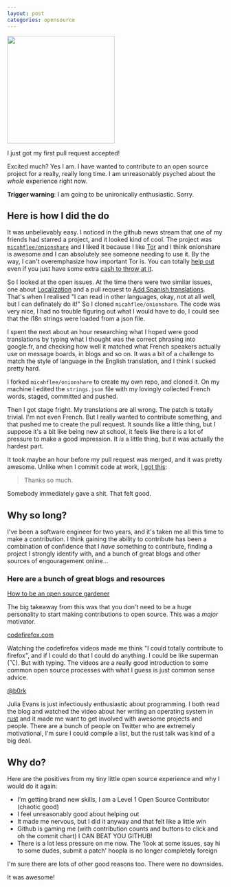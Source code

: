 ```yaml
---
layout: post
categories: opensource
---
```


<img src="https://octodex.github.com/images/nyantocat.gif" style="width: 250px"/>

I just got my first pull request accepted!

Excited much? Yes I am. I have wanted to contribute to an open source project
for a really, really long time. I am unreasonably psyched about the *whole*
experience right now.

**Trigger warning**: I am going to be unironically enthusiastic. Sorry.

## Here is how I did the do ##

It was unbelievably easy. I noticed in the github news stream that one of
my friends had starred a project, and it looked kind of cool. The project
was [`micahflee/onionshare`](https://github.com/micahflee/onionshare) and I
liked it because I like [Tor](https://www.torproject.org/) and I think
onionshare is awesome and I can absolutely see someone needing to use it.
By the way, I can't overemphasize how important Tor is. You can totally
[help out](https://cloud.torproject.org/) even if you just have some extra
[cash to throw at it](https://www.torproject.org/donate/donate.html.en).

So I looked at the open issues. At the time there were two similar issues, one
about [Localization](https://github.com/micahflee/onionshare/issues/8) and
a pull request to [Add Spanish translations](https://github.com/micahflee/onionshare/pull/13).
That's when I realised "I can read in other languages, okay, not at all well,
but I can definately do it!" So I cloned `micahflee/onionshare`. The code
was very nice, I had no trouble figuring out what I would have to do, I could
see that the i18n strings were loaded from a json file.

I spent the next about an hour researching what I hoped were good translations
by typing what I thought was the correct phrasing into google.fr, and checking
how well it matched what French speakers actually use on message boards, in
blogs and so on. It was a bit of a challenge to match the style of language in
the English translation, and I think I sucked pretty hard.

I forked `micahflee/onionshare` to create my own repo, and cloned it. On my
machine I edited the `strings.json` file with my lovingly collected French
words, staged, committed and pushed.

Then I got stage fright. My translations are all wrong. The patch is totally
trivial. I'm not even French. But I really wanted to contribute something,
and that pushed me to create the pull request. It sounds like a little thing,
but I suppose it's a bit like being new at school, it feels like there is a
lot of pressure to make a good impression. It *is* a little thing, but it was
actually the hardest part.

It took maybe an hour before my pull request was merged, and it was pretty
awesome. Unlike when I commit code at work,
[I got this](https://github.com/micahflee/onionshare/pull/14#issuecomment-44108128):

> Thanks so much.

Somebody immediately gave a shit. That felt good.

## Why so long? ##

I've been a software engineer for two years, and it's taken me all this time to
make a contribution. I think gaining the ability to contribute has been
a combination of confidence that I *have* something to contribute, finding a
project I strongly identify with, and a bunch of great blogs and other sources
of engouragement online...

### Here are a bunch of great blogs and resources ###

[How to be an open source gardener](http://words.steveklabnik.com/how-to-be-an-open-source-gardener)

The big takeaway from this was that you don't need to be a huge personality to
start making contributions to open source. This was a *major* motivator.

[codefirefox.com](http://codefirefox.com/)

Watching the codefirefox videos made me think "I could totally contribute to
firefox", and if I could do that I could do anything. I could be like superman
(⌥). But with typing. The videos are a really good introduction to some common
open source processes with what I guess is just common sense advice.

[@b0rk](https://twitter.com/b0rk)

Julia Evans is just infectiously enthusiastic about programming. I both read
the blog and watched the video about her writing an operating system in [rust](http://www.rust-lang.org/)
and it made me want to get involved with awesome projects and people. There
are a bunch of people on Twitter who are extremely motivational, I'm sure
I could compile a list, but the rust talk was kind of a big deal.

## Why do? ##

Here are the positives from my tiny little open source experience and why I
would do it again:

* I'm getting brand new skills, I am a Level 1 Open Source Contributor
(chaotic good)
* I feel unreasonably good about helping out
* It made me nervous, but I did it anyway and that felt like a little win
* Github is gaming me (with contribution counts and buttons to click and
oh the commit chart) I CAN BEAT YOU GITHUB!
* There is a lot less pressure on me now. The 'look at some issues, say hi to
some dudes, submit a patch' hoopla is no longer completely foreign

I'm sure there are lots of other good reasons too. There were no
downsides.

It was awesome!
